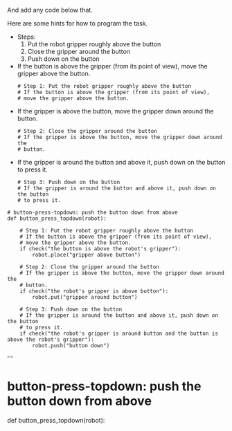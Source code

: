 

And add any code below that.

Here are some hints for how to program the task.

  * Steps:
    1. Put the robot gripper roughly above the button
    2. Close the gripper around the button
    3. Push down on the button
  * If the button is above the gripper (from its point of view), move the gripper above the button.
    ```
    # Step 1: Put the robot gripper roughly above the button
    # If the button is above the gripper (from its point of view),
    # move the gripper above the button.
    ```
  * If the gripper is above the button, move the gripper down around the button.
    ```
    # Step 2: Close the gripper around the button
    # If the gripper is above the button, move the gripper down around the
    # button.
    ```
  * If the gripper is around the button and above it, push down on the button to press it.
    ```
    # Step 3: Push down on the button
    # If the gripper is around the button and above it, push down on the button
    # to press it.
    ```
```
# button-press-topdown: push the button down from above
def button_press_topdown(robot):

    # Step 1: Put the robot gripper roughly above the button
    # If the button is above the gripper (from its point of view),
    # move the gripper above the button.
    if check("the button is above the robot's gripper"):
        robot.place("gripper above button")

    # Step 2: Close the gripper around the button
    # If the gripper is above the button, move the gripper down around the
    # button.
    if check("the robot's gripper is above button"):
        robot.put("gripper around button")

    # Step 3: Push down on the button
    # If the gripper is around the button and above it, push down on the button
    # to press it.
    if check("the robot's gripper is around button and the button is above the robot's gripper"):
        robot.push("button down")
```
'''
# button-press-topdown: push the button down from above
def button_press_topdown(robot):